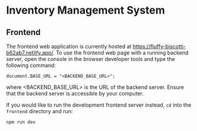 # Inventory Management System

## Frontend

The frontend web application is currently hosted at https://fluffy-biscotti-b62ab7.netlify.app/. To use the frontend web page with a running backend server, open the console in the browser developer tools and type the following command:

```
document.BASE_URL = "<BACKEND_BASE_URL>";
```

where <BACKEND_BASE_URL> is the URL of the backend server. Ensure that the backend server is accessible by your computer.

If you would like to run the development frontend server instead, `cd` into the `frontend` directory and run:

```
npm run dev
```
